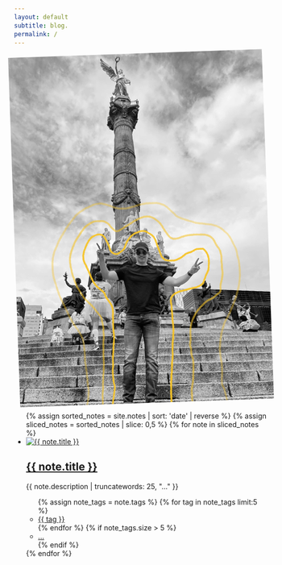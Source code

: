 ```yaml
---
layout: default
subtitle: blog.
permalink: /
---
```

<main class="mw7 center ph3 pt4">
  <div class="pa4 br2 bg-light-gray shadow-4 mw6 center">
    <a href="/about" class="db overflow-hidden image-container">
    <img class="mw-100 db center" style="transform:rotate(-2deg)" src="assets/alan.jpg" alt="Alan in Mexico City">
   </a>
  </div>

  <ul class="list pl0">
    {% assign sorted_notes = site.notes | sort: 'date' | reverse %}
    {% assign sliced_notes = sorted_notes | slice: 0,5 %}
    {% for note in sliced_notes %}
     <li class="pa3 pa4-ns mb3">
       <a href="{{ note.url }}" class="db overflow-hidden image-container">
         <img src="{{ note.image }}" alt="{{ note.title }}" class="w-100 mb2 note-image">
       </a>
       <h2 class="f4 f3-ns"><a class="link dim dark-gray" href="{{ note.url }}">{{ note.title }}</a></h2>
       <p class="measure-max lh-copy f6 dark-gray tj-ns">{{ note.description | truncatewords: 25, "..." }}</p>
           <ul class="list pl0 flex flex-wrap">
             {% assign note_tags = note.tags %}
             {% for tag in note_tags limit:5 %}
               <li class="mr2 mb2">
                 <a href="/tags/{{ tag | slugify }}" class="tag">{{ tag }}</a>
               </li>
             {% endfor %}
             {% if note_tags.size > 5 %}
               <li class="mr2 mb2"><a href="{{ note.url }}" class="tag">...</a></li>
             {% endif %}
           </ul>
         </li>
      {% endfor %}
    </ul>
  </main>
